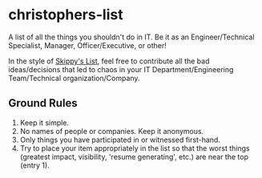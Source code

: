 # christophers-list
A list of all the things you shouldn't do in IT. Be it as an Engineer/Technical Specialist, Manager, Officer/Executive, or other!

In the style of [Skippy's List](http://skippyslist.com/list/), feel free to contribute all the bad ideas/decisions that led to chaos in your IT Department/Engineering Team/Technical organization/Company.

## Ground Rules
1. Keep it simple.
1. No names of people or companies. Keep it anonymous. 
1. Only things you have participated in or witnessed first-hand.
1. Try to place your item appropriately in the list so that the worst things (greatest impact, visibility, 'resume generating', etc.) are near the top (entry 1). 
